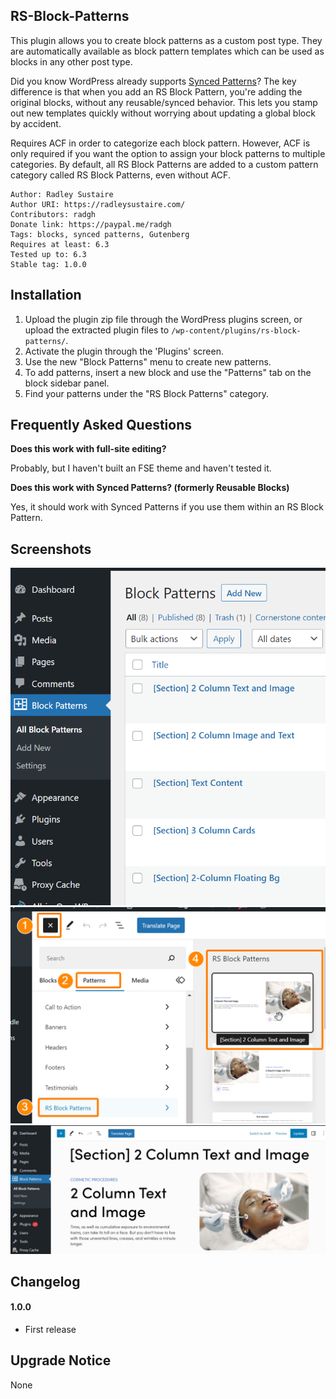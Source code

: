 RS-Block-Patterns
---

This plugin allows you to create block patterns as a custom post type. They are automatically available as block pattern templates which can be used as blocks in any other post type.

Did you know WordPress already supports [Synced Patterns](https://wordpress.org/documentation/article/reusable-blocks/)? The key difference is that when you add an RS Block Pattern, you're adding the original blocks, without any reusable/synced behavior. This lets you stamp out new templates quickly without worrying about updating a global block by accident.

Requires ACF in order to categorize each block pattern. However, ACF is only required if you want the option to assign your block patterns to multiple categories. By default, all RS Block Patterns are added to a custom pattern category called RS Block Patterns, even without ACF.

    Author: Radley Sustaire
    Author URI: https://radleysustaire.com/
    Contributors: radgh
    Donate link: https://paypal.me/radgh
    Tags: blocks, synced patterns, Gutenberg
    Requires at least: 6.3
    Tested up to: 6.3
    Stable tag: 1.0.0

## Installation ##

1. Upload the plugin zip file through the WordPress plugins screen, or upload the extracted plugin files to `/wp-content/plugins/rs-block-patterns/`.
2. Activate the plugin through the 'Plugins' screen.
3. Use the new "Block Patterns" menu to create new patterns.
4. To add patterns, insert a new block and use the "Patterns" tab on the block sidebar panel.
5. Find your patterns under the "RS Block Patterns" category.

## Frequently Asked Questions ##

**Does this work with full-site editing?**

Probably, but I haven't built an FSE theme and haven't tested it.

**Does this work with Synced Patterns? (formerly Reusable Blocks)**

Yes, it should work with Synced Patterns if you use them within an RS Block Pattern.

## Screenshots ##

![The post type screen, showing a few patterns that I created.](screenshot-1.png)
![The menu to add a new block, shown as a sidebar. The menu has a "Patterns" tab between Blocks and Media. The RS Block Patterns menu contains all of the registered items.](screenshot-2.png)
![The message from the settings page showing in an email.](screenshot-3.png)


## Changelog ##

#### 1.0.0
* First release

## Upgrade Notice ##

None
